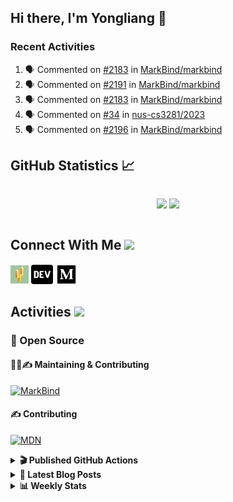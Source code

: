 ## Hi there, I'm Yongliang 👋

### Recent Activities

<!--START_SECTION:activity-->
1. 🗣 Commented on [#2183](https://github.com/MarkBind/markbind/issues/2183) in [MarkBind/markbind](https://github.com/MarkBind/markbind)
2. 🗣 Commented on [#2191](https://github.com/MarkBind/markbind/issues/2191) in [MarkBind/markbind](https://github.com/MarkBind/markbind)
3. 🗣 Commented on [#2183](https://github.com/MarkBind/markbind/issues/2183) in [MarkBind/markbind](https://github.com/MarkBind/markbind)
4. 🗣 Commented on [#34](https://github.com/nus-cs3281/2023/issues/34) in [nus-cs3281/2023](https://github.com/nus-cs3281/2023)
5. 🗣 Commented on [#2196](https://github.com/MarkBind/markbind/issues/2196) in [MarkBind/markbind](https://github.com/MarkBind/markbind)
<!--END_SECTION:activity-->

## GitHub Statistics :chart_with_upwards_trend:
<div align="center">
<div style="display: flex; align-items: center; justify-content: center;">

[![](https://github-readme-stats-tlylt.vercel.app/api?username=tlylt&show_icons=true&theme=tokyonight&hide_border=true&locale=en)](https://github.com/tlylt)
[![](https://github-readme-streak-stats.herokuapp.com/?user=tlylt&theme=tokyonight&hide_border=true)](https://github.com/tlylt)
</div>
</div>

## Connect With Me <img src="https://media.giphy.com/media/2wh5K5yE3ulp3xgYcG/giphy-downsized.gif" width="30">

<a href="https://www.yongliangliu.com/" target="_blank"><img align="center" src="static/site-icon.png" alt="yongliangliu.com" height="29" width="29" /></a>
<a href="https://dev.to/tlylt" target="_blank"><img align="center" src="static/dev-badge.svg" alt="dev.to/tlylt" height="35" width="35" /></a>
<a href="https://tlylt.medium.com" target="_blank"><img align="center" src="static/medium.png" alt="tlylt.medium.com" height="35" width="35" /></a>

## Activities <img src="https://media.giphy.com/media/WUlplcMpOCEmTGBtBW/giphy.gif" width="30">

### 🔭 Open Source

#### 👷‍♂️✍️ Maintaining & Contributing
[![MarkBind](https://github-readme-stats-tlylt.vercel.app/api/pin/?username=markbind&repo=markbind)](https://github.com/MarkBind/markbind)

#### ✍️ Contributing
[![MDN](https://github-readme-stats-tlylt.vercel.app/api/pin/?username=mdn&repo=content)](https://github.com/mdn/content)

<details>
<summary> <b>🎬 Published GitHub Actions </b> </summary>

[![install-graphviz](https://github-readme-stats-tlylt.vercel.app/api/pin/?username=tlylt&repo=install-graphviz)](https://github.com/tlylt/install-graphviz)

[![reposense-action](https://github-readme-stats-tlylt.vercel.app/api/pin/?username=tlylt&repo=reposense-action)](https://github.com/tlylt/reposense-action)

[![markbin-action](https://github-readme-stats-tlylt.vercel.app/api/pin/?username=markbind&repo=markbind-action)](https://github.com/MarkBind/markbind-action)

</details>

<details>
<summary> <b>📕 Latest Blog Posts</b> </summary>

<!-- BLOG-POST-LIST:START -->
- [Deploy a ChatGPT API Server in no time](https://www.yongliangliu.com/blog/chatgpt-nextjs-server/)
- [Creating a regex-based Markdown parser in TypeScript](https://www.yongliangliu.com/blog/rmark/)
- [Create VSCode Snippets for Markdown Blog Workflows](https://www.yongliangliu.com/blog/vscode-snippets/)
- [Brag Doc 2023](https://www.yongliangliu.com/blog/brag-doc-2023/)
- [My Journey into Open Source](https://www.yongliangliu.com/blog/my-journey-into-open-source/)
<!-- BLOG-POST-LIST:END -->

</details>

<details>
<summary> <b>📊 Weekly Stats</b> </summary>

<!--START_SECTION:waka-->
![Code Time](http://img.shields.io/badge/Code%20Time-883%20hrs%2049%20mins-blue)

**🐱 My GitHub Data** 

> 📦 607.9 kB Used in GitHub's Storage 
 > 
> 🏆 800 Contributions in the Year 2023
 > 
> 🚫 Not Opted to Hire
 > 
> 📜 168 Public Repositories 
 > 
> 🔑 31 Private Repositories 
 > 
**I'm an Early 🐤** 

```text
🌞 Morning                3732 commits        ███████░░░░░░░░░░░░░░░░░░   29.82 % 
🌆 Daytime                3298 commits        ███████░░░░░░░░░░░░░░░░░░   26.35 % 
🌃 Evening                4637 commits        █████████░░░░░░░░░░░░░░░░   37.05 % 
🌙 Night                  850 commits         ██░░░░░░░░░░░░░░░░░░░░░░░   06.79 % 
```
📅 **I'm Most Productive on Wednesday** 

```text
Monday                   1642 commits        ███░░░░░░░░░░░░░░░░░░░░░░   13.12 % 
Tuesday                  1891 commits        ████░░░░░░░░░░░░░░░░░░░░░   15.11 % 
Wednesday                2092 commits        ████░░░░░░░░░░░░░░░░░░░░░   16.71 % 
Thursday                 1623 commits        ███░░░░░░░░░░░░░░░░░░░░░░   12.97 % 
Friday                   1608 commits        ███░░░░░░░░░░░░░░░░░░░░░░   12.85 % 
Saturday                 1847 commits        ████░░░░░░░░░░░░░░░░░░░░░   14.76 % 
Sunday                   1814 commits        ████░░░░░░░░░░░░░░░░░░░░░   14.49 % 
```


📊 **This Week I Spent My Time On** 

```text
🕑︎ Time Zone: Asia/Singapore

💬 Programming Languages: 
TypeScript               4 hrs 58 mins       █████████░░░░░░░░░░░░░░░░   37.96 % 
C#                       3 hrs 31 mins       ███████░░░░░░░░░░░░░░░░░░   26.86 % 
Markdown                 2 hrs 57 mins       ██████░░░░░░░░░░░░░░░░░░░   22.63 % 
reStructuredText         32 mins             █░░░░░░░░░░░░░░░░░░░░░░░░   04.14 % 
JSON                     19 mins             █░░░░░░░░░░░░░░░░░░░░░░░░   02.51 % 
```


 Last Updated on 24/03/2023 00:46:23 UTC
<!--END_SECTION:waka-->

</details>
